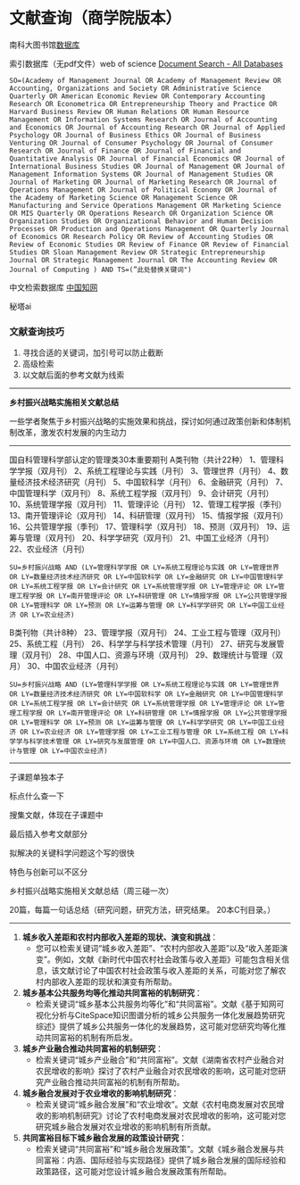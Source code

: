 # 文献查询（商学院版本）

南科大图书馆[数据库](https://lib.sustech.edu.cn/sjk/list.htm)

索引数据库（无pdf文件）web of science [Document Search - All Databases](https://www.webofscience.com/wos/alldb/basic-search)

```
SO=(Academy of Management Journal OR Academy of Management Review OR Accounting, Organizations and Society OR Administrative Science Quarterly OR American Economic Review OR Contemporary Accounting Research OR Econometrica OR Entrepreneurship Theory and Practice OR Harvard Business Review OR Human Relations OR Human Resource Management OR Information Systems Research OR Journal of Accounting and Economics OR Journal of Accounting Research OR Journal of Applied Psychology OR Journal of Business Ethics OR Journal of Business Venturing OR Journal of Consumer Psychology OR Journal of Consumer Research OR Journal of Finance OR Journal of Financial and Quantitative Analysis OR Journal of Financial Economics OR Journal of International Business Studies OR Journal of Management OR Journal of Management Information Systems OR Journal of Management Studies OR Journal of Marketing OR Journal of Marketing Research OR Journal of Operations Management OR Journal of Political Economy OR Journal of the Academy of Marketing Science OR Management Science OR Manufacturing and Service Operations Management OR Marketing Science OR MIS Quarterly OR Operations Research OR Organization Science OR Organization Studies OR Organizational Behavior and Human Decision Processes OR Production and Operations Management OR Quarterly Journal of Economics OR Research Policy OR Review of Accounting Studies OR Review of Economic Studies OR Review of Finance OR Review of Financial Studies OR Sloan Management Review OR Strategic Entrepreneurship Journal OR Strategic Management Journal OR The Accounting Review OR Journal of Computing ) AND TS=(”此处替换关键词")
```

中文检索数据库 [中国知网](https://c61.oversea.cnki.net/)

秘塔ai

### 文献查询技巧

1. 寻找合适的关键词，加引号可以防止截断
2. 高级检索
3. 以文献后面的参考文献为线索

----------

**乡村振兴战略实施相关文献总结**

一些学者聚焦于乡村振兴战略的实施效果和挑战，探讨如何通过政策创新和体制机制改革，激发农村发展的内生动力

---------

国自科管理科学部认定的管理类30本重要期刊
A类刊物（共计22种）
1、管理科学学报（双月刊）
2、系统工程理论与实践（月刊）
3、管理世界（月刊）
4、数量经济技术经济研究（月刊）
5、中国软科学（月刊）
6、金融研究（月刊）
7、中国管理科学（双月刊）
8、系统工程学报（双月刊）
9、会计研究（月刊）
10、系统管理学报（双月刊）
11、管理评论（月刊）
12、管理工程学报（季刊）
13、南开管理评论（双月刊）
14、科研管理（双月刊）
15、情报学报（双月刊）
16、公共管理学报（季刊）
17、管理科学（双月刊）
18、预测（双月刊）
19、运筹与管理（双月刊）
20、科学学研究（双月刊）
21、中国工业经济（月刊）
22、农业经济（月刊）

```
SU=乡村振兴战略 AND (LY=管理科学学报 OR LY=系统工程理论与实践 OR LY=管理世界 OR LY=数量经济技术经济研究 OR LY=中国软科学 OR LY=金融研究 OR LY=中国管理科学 OR LY=系统工程学报 OR LY=会计研究 OR LY=系统管理学报 OR LY=管理评论 OR LY=管理工程学报 OR LY=南开管理评论 OR LY=科研管理 OR LY=情报学报 OR LY=公共管理学报 OR LY=管理科学 OR LY=预测 OR LY=运筹与管理 OR LY=科学学研究 OR LY=中国工业经济 OR LY=农业经济)
```

B类刊物（共计8种）
23、管理学报（双月刊）
24、工业工程与管理（双月刊）
25、系统工程（月刊）
26、科学学与科学技术管理（月刊）
27、研究与发展管理（双月刊）
28、中国人口、资源与环境（双月刊）
29、数理统计与管理（双月）
30、中国农业经济（月刊）

```
SU=乡村振兴战略 AND (LY=管理科学学报 OR LY=系统工程理论与实践 OR LY=管理世界 OR LY=数量经济技术经济研究 OR LY=中国软科学 OR LY=金融研究 OR LY=中国管理科学 OR LY=系统工程学报 OR LY=会计研究 OR LY=系统管理学报 OR LY=管理评论 OR LY=管理工程学报 OR LY=南开管理评论 OR LY=科研管理 OR LY=情报学报 OR LY=公共管理学报 OR LY=管理科学 OR LY=预测 OR LY=运筹与管理 OR LY=科学学研究 OR LY=中国工业经济 OR LY=农业经济 OR LY=管理学报 OR LY=工业工程与管理 OR LY=系统工程 OR LY=科学学与科学技术管理 OR LY=研究与发展管理 OR LY=中国人口、资源与环境 OR LY=数理统计与管理 OR LY=中国农业经济)
```



---

子课题单独本子

标点什么查一下

搜集文献，体现在子课题中

最后插入参考文献部分

拟解决的关键科学问题这个写的很快

特色与创新可以不区分

乡村振兴战略实施相关文献总结（周三碰一次）

20篇，每篇一句话总结（研究问题，研究方法，研究结果。
20本C刊目录。）

-----

1. **城乡收入差距和农村内部收入差距的现状、演变和挑战**：
   - 您可以检索关键词“城乡收入差距”、“农村内部收入差距”以及“收入差距演变”。例如，文献《新时代中国农村社会政策与收入差距》可能包含相关信息，该文献讨论了中国农村社会政策与收入差距的关系，可能对您了解农村内部收入差距的现状和演变有所帮助。
2. **城乡基本公共服务均等化推动共同富裕的机制研究**：
   - 检索关键词“城乡基本公共服务均等化”和“共同富裕”。文献《基于知网可视化分析与CiteSpace知识图谱分析的城乡公共服务一体化发展趋势研究综述》提供了城乡公共服务一体化的发展趋势，这可能对您研究均等化推动共同富裕的机制有所启发。
3. **城乡产业融合推动共同富裕的机制研究**：
   - 检索关键词“城乡产业融合”和“共同富裕”。文献《湖南省农村产业融合对农民增收的影响》探讨了农村产业融合对农民增收的影响，这可能对您研究产业融合推动共同富裕的机制有所帮助。
4. **城乡融合发展对于农业增收的影响机制研究**：
   - 检索关键词“城乡融合发展”和“农业增收”。文献《农村电商发展对农民增收的影响机制研究》讨论了农村电商发展对农民增收的影响，这可能对您研究城乡融合发展对农业增收的影响机制有所贡献。
5. **共同富裕目标下城乡融合发展的政策设计研究**：
   - 检索关键词“共同富裕”和“城乡融合发展政策”。文献《城乡融合发展与共同富裕：内涵、国际经验与实现路径》提供了城乡融合发展的国际经验和政策路径，这可能对您设计城乡融合发展政策有所帮助。
